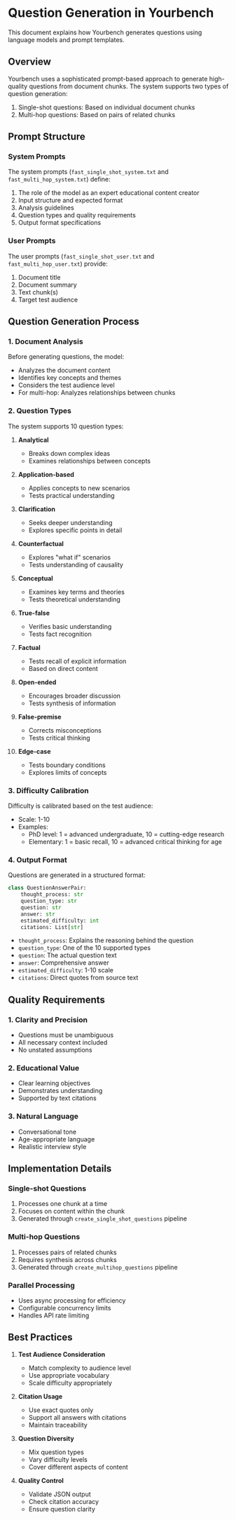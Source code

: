 # Question Generation in Yourbench

This document explains how Yourbench generates questions using language models and prompt templates.

## Overview

Yourbench uses a sophisticated prompt-based approach to generate high-quality questions from document chunks. The system supports two types of question generation:

1. Single-shot questions: Based on individual document chunks
2. Multi-hop questions: Based on pairs of related chunks

## Prompt Structure

### System Prompts

The system prompts (`fast_single_shot_system.txt` and `fast_multi_hop_system.txt`) define:

1. The role of the model as an expert educational content creator
2. Input structure and expected format
3. Analysis guidelines
4. Question types and quality requirements
5. Output format specifications

### User Prompts

The user prompts (`fast_single_shot_user.txt` and `fast_multi_hop_user.txt`) provide:

1. Document title
2. Document summary
3. Text chunk(s)
4. Target test audience

## Question Generation Process

### 1. Document Analysis

Before generating questions, the model:
- Analyzes the document content
- Identifies key concepts and themes
- Considers the test audience level
- For multi-hop: Analyzes relationships between chunks

### 2. Question Types

The system supports 10 question types:

1. **Analytical**
   - Breaks down complex ideas
   - Examines relationships between concepts

2. **Application-based**
   - Applies concepts to new scenarios
   - Tests practical understanding

3. **Clarification**
   - Seeks deeper understanding
   - Explores specific points in detail

4. **Counterfactual**
   - Explores "what if" scenarios
   - Tests understanding of causality

5. **Conceptual**
   - Examines key terms and theories
   - Tests theoretical understanding

6. **True-false**
   - Verifies basic understanding
   - Tests fact recognition

7. **Factual**
   - Tests recall of explicit information
   - Based on direct content

8. **Open-ended**
   - Encourages broader discussion
   - Tests synthesis of information

9. **False-premise**
   - Corrects misconceptions
   - Tests critical thinking

10. **Edge-case**
    - Tests boundary conditions
    - Explores limits of concepts

### 3. Difficulty Calibration

Difficulty is calibrated based on the test audience:

- Scale: 1-10
- Examples:
  - PhD level: 1 = advanced undergraduate, 10 = cutting-edge research
  - Elementary: 1 = basic recall, 10 = advanced critical thinking for age

### 4. Output Format

Questions are generated in a structured format:

```python
class QuestionAnswerPair:
    thought_process: str
    question_type: str
    question: str
    answer: str
    estimated_difficulty: int
    citations: List[str]
```

- `thought_process`: Explains the reasoning behind the question
- `question_type`: One of the 10 supported types
- `question`: The actual question text
- `answer`: Comprehensive answer
- `estimated_difficulty`: 1-10 scale
- `citations`: Direct quotes from source text

## Quality Requirements

### 1. Clarity and Precision
- Questions must be unambiguous
- All necessary context included
- No unstated assumptions

### 2. Educational Value
- Clear learning objectives
- Demonstrates understanding
- Supported by text citations

### 3. Natural Language
- Conversational tone
- Age-appropriate language
- Realistic interview style

## Implementation Details

### Single-shot Questions
1. Processes one chunk at a time
2. Focuses on content within the chunk
3. Generated through `create_single_shot_questions` pipeline

### Multi-hop Questions
1. Processes pairs of related chunks
2. Requires synthesis across chunks
3. Generated through `create_multihop_questions` pipeline

### Parallel Processing
- Uses async processing for efficiency
- Configurable concurrency limits
- Handles API rate limiting

## Best Practices

1. **Test Audience Consideration**
   - Match complexity to audience level
   - Use appropriate vocabulary
   - Scale difficulty appropriately

2. **Citation Usage**
   - Use exact quotes only
   - Support all answers with citations
   - Maintain traceability

3. **Question Diversity**
   - Mix question types
   - Vary difficulty levels
   - Cover different aspects of content

4. **Quality Control**
   - Validate JSON output
   - Check citation accuracy
   - Ensure question clarity